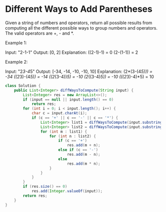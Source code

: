 # Different Ways to Add Parentheses

Given a string of numbers and operators, return all possible results from computing all the different possible ways to group numbers and operators. The valid operators are +, - and *.

Example 1:

Input: "2-1-1"
Output: [0, 2]
Explanation: 
((2-1)-1) = 0 
(2-(1-1)) = 2

Example 2:

Input: "2*3-4*5"
Output: [-34, -14, -10, -10, 10]
Explanation: 
(2*(3-(4*5))) = -34 
((2*3)-(4*5)) = -14 
((2*(3-4))*5) = -10 
(2*((3-4)*5)) = -10 
(((2*3)-4)*5) = 10


```java
class Solution {
    public List<Integer> diffWaysToCompute(String input) {
        List<Integer> res = new ArrayList<>();
        if (input == null || input.length() == 0)
            return res;
        for (int i = 0; i < input.length(); i++) {
            char c = input.charAt(i);
            if (c == '+' || c == '-' || c == '*') {
                List<Integer> list1 = diffWaysToCompute(input.substring(0, i));
                List<Integer> list2 = diffWaysToCompute(input.substring(i + 1));
                for (int m : list1) {
                    for (int n : list2) {
                        if (c == '+')
                            res.add(m + n);
                        else if (c == '-')
                            res.add(m - n);
                        else
                            res.add(m * n);
                    }
                }
            }
        }
        if (res.size() == 0)
            res.add(Integer.valueOf(input));
        return res;
    }
}
```